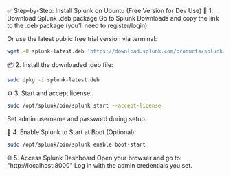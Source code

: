 ✅ Step-by-Step: Install Splunk on Ubuntu (Free Version for Dev Use)
🧩 1. Download Splunk .deb package
Go to Splunk Downloads and copy the link to the .deb package (you’ll need to register/login).

Or use the latest public free trial version via terminal:

```bash
wget -O splunk-latest.deb 'https://download.splunk.com/products/splunk/releases/9.1.1/linux/splunk-9.1.1-64e843ea36b1-linux-2.6-amd64.deb'
```

📦 2. Install the downloaded .deb file:
```bash
sudo dpkg -i splunk-latest.deb
```

⚙️ 3. Start and accept license:
```bash
sudo /opt/splunk/bin/splunk start --accept-license
```
Set admin username and password during setup.

🔐 4. Enable Splunk to Start at Boot (Optional):
```bash
sudo /opt/splunk/bin/splunk enable boot-start
```

🌐 5. Access Splunk Dashboard
Open your browser and go to:
"http://localhost:8000"
Log in with the admin credentials you set.


